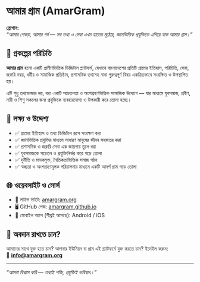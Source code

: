 # আমার গ্রাম (AmarGram)

**স্লোগান:**  
_“আমার শেকড়, আমার গর্ব — সব তথ্য ও সেবা এখন হাতের মুঠোয়, জ্ঞানভিত্তিক প্রযুক্তিতে এগিয়ে যাক আমার গ্রাম।”_

## 📌 প্রকল্পের পরিচিতি

**আমার গ্রাম** হলো একটি গ্রামীণভিত্তিক ডিজিটাল প্ল্যাটফর্ম, যেখানে বাংলাদেশের প্রতিটি গ্রামের ইতিহাস, পরিচিতি, সেবা, জরুরি নম্বর, ধর্মীয় ও সামাজিক প্রতিষ্ঠান, প্রশাসনিক তথ্যসহ নানা গুরুত্বপূর্ণ বিষয় একত্রিতভাবে সংরক্ষিত ও উপস্থাপিত হয়।

এটি শুধু তথ্যভান্ডার নয়, বরং একটি সচেতনতা ও অংশগ্রহণভিত্তিক সামাজিক উদ্যোগ — যার মাধ্যমে যুবসমাজ, প্রবীণ, নারী ও শিশু সকলের জন্য প্রযুক্তিকে ব্যবহারযোগ্য ও উপকারী করে তোলা হচ্ছে।

## 🎯 লক্ষ্য ও উদ্দেশ্য

- ✅ গ্রামের ইতিহাস ও তথ্য ডিজিটাল রূপে সংরক্ষণ করা  
- ✅ জ্ঞানভিত্তিক প্রযুক্তির মাধ্যমে সাধারণ মানুষের জীবন সহজতর করা  
- ✅ প্রশাসনিক ও জরুরি সেবা এক জায়গায় তুলে ধরা  
- ✅ যুবসমাজকে সচেতন ও প্রযুক্তিনির্ভর করে গড়ে তোলা  
- ✅ দুর্নীতি ও মাদকমুক্ত, নৈতিকতাভিত্তিক সমাজ গঠন  
- ✅ স্বচ্ছতা ও অংশগ্রহণমূলক পরিচালনার মাধ্যমে একটি আদর্শ গ্রাম গড়ে তোলা  

## 🌐 ওয়েবসাইট ও সোর্স

- 🔗 লাইভ সাইট: [amargram.org](https://amargram.org)
- 🖥️ GitHub পেজ: [amargram.github.io](https://amargram.github.io)
- 📱 মোবাইল অ্যাপ (শীঘ্রই আসছে): Android / iOS

## 🤝 অবদান রাখতে চান?

আমাদের সাথে যুক্ত হতে চান? আপনার ইউনিয়ন বা গ্রাম এই প্ল্যাটফর্মে যুক্ত করতে চান? ইমেইল করুন:  
📩 **info@amargram.org**

---

_“আমরা বিশ্বাস করি — তথ্যই শক্তি, প্রযুক্তিই ভবিষ্যৎ।”_

